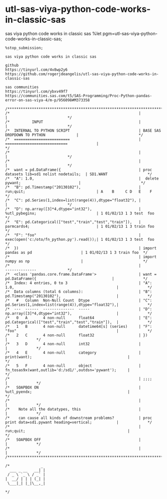 # utl-sas-viya-python-code-works-in-classic-sas
sas viya python code works in classic sas
    %let pgm=utl-sas-viya-python-code-works-in-classic-sas;

    %stop_submission;

    sas viya python code works in classic sas

    github
    https://tinyurl.com/4v8wp2y6
    https://github.com/rogerjdeangelis/utl-sas-viya-python-code-works-in-classic-sas

    sas communities
    https://tinyurl.com/ybxv49f7
    https://communities.sas.com/t5/SAS-Programming/Proc-Python-pandas-error-on-sas-viya-4/m-p/956098#M373358

    /***********************************************************************************************************************************/
    /*                                                          |                                          |                           */
    /*          INPUT                                           |                                          |                           */
    /*  INTERNAL TO PYTHON SCRIPT                               | BASE SAS DROPDOWN TO PYTHON              |                           */
    /*  =========================                               | ============================             |                           */
    /*                                                          |                                          |                           */
    /*                                                          |                                          |                           */
    /*  want = pd.DataFrame({                                   | proc datasets lib=sd1 nolist nodetails;  | SD1.WANT                  */
    /*  "A": 1.0,                                               |  delete pywant;                          |                           */
    /*  "B": pd.Timestamp("20130102"),                          | run;quit;                                | A    B     C D   E    F   */
    /*  "C": pd.Series(1,index=list(range(4)),dtype="float32"), |                                          |                           */
    /*  "D": np.array([3]*4,dtype="int32"),                     | %utl_pybeginx;                           | 1 01/02/13 1 3 test  foo  */
    /*  "E": pd.Categorical(["test","train","test","train"]),   | parmcards4;                              | 1 01/02/13 1 3 train foo  */
    /*  "F": "foo"                                              | exec(open('c:/oto/fn_python.py').read());| 1 01/02/13 1 3 test  foo  */
    /*  })                                                      | import pandas as pd                      | 1 01/02/13 1 3 train foo  */
    /*                                                          | import numpy as np                       |                           */
    /*                                                          |                                          --------------              */
    /*  <class 'pandas.core.frame.DataFrame'>                   | want = pd.DataFrame({                                  |             */
    /*  Index: 4 entries, 0 to 3                                | "A": 1.0,                                              |             */
    /*  Data columns (total 6 columns):                         | "B": pd.Timestamp("20130102"),                         |             */
    /*   #   Column  Non-Null Count  Dtype                      | "C": pd.Series(1,index=list(range(4)),dtype="float32"),|             */
    /*  ---  ------  --------------  -----                      | "D": np.array([3]*4,dtype="int32"),                    |             */
    /*   0   A       4 non-null      float64                    | "E": pd.Categorical(["test","train","test","train"]),  |             */
    /*   1   B       4 non-null      datetime64[s] (series)     | "F": "foo"                                             |             */
    /*   2   C       4 non-null      float32                    | })                                                     |             */
    /*   3   D       4 non-null      int32                      |                                                        |             */
    /*   4   E       4 non-null      category                   | print(want);                                           |             */
    /*   5   F       4 non-null      object                     | fn_tosas9x(want,outlib='d:/sd1/',outdsn='pywant');     |             */
    /*                                                          | ;;;;                                                   |             */
    /*   SOAPBOX ON                                             | %utl_pyendx;                                           |             */
    /*                                                          |                                                        |             */
    /*    Note all the datatypes, this                          |                                                        |             */
    /*    can cause all kinds of downstream problems?           | proc print data=sd1.pywant heading=vertical;           |             */
    /*                                                          | run;quit;                                              |             */
    /*   SOAPBOX OFF                                            |                                                        |             */
    /*                                                          |                                                        |             */
    /***********************************************************************************************************************************/

    /*              _
      ___ _ __   __| |
     / _ \ `_ \ / _` |
    |  __/ | | | (_| |
     \___|_| |_|\__,_|

    */
